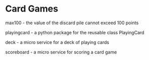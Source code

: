 # Card Games
max100 - the value of the discard pile cannot exceed 100 points

playingcard - a python package for the reusable class PlayingCard

deck - a micro service for a deck of playing cards

scoreboard - a micro service for scoring a card game

